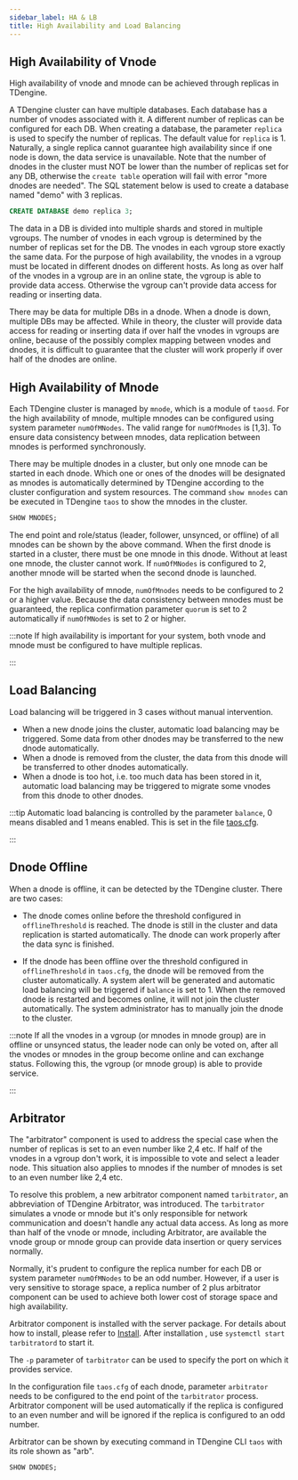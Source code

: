 ```yaml
---
sidebar_label: HA & LB
title: High Availability and Load Balancing
---
```


## High Availability of Vnode

High availability of vnode and mnode can be achieved through replicas in TDengine.

A TDengine cluster can have multiple databases. Each database has a number of vnodes associated with it. A different number of replicas can be configured for each DB. When creating a database, the parameter `replica` is used to specify the number of replicas. The default value for `replica` is 1. Naturally, a single replica cannot guarantee high availability since if one node is down, the data service is unavailable. Note that the number of dnodes in the cluster must NOT be lower than the number of replicas set for any DB, otherwise the `create table` operation will fail with error "more dnodes are needed". The SQL statement below is used to create a database named "demo" with 3 replicas.

```sql
CREATE DATABASE demo replica 3;
```

The data in a DB is divided into multiple shards and stored in multiple vgroups. The number of vnodes in each vgroup is determined by the number of replicas set for the DB. The vnodes in each vgroup store exactly the same data. For the purpose of high availability, the vnodes in a vgroup must be located in different dnodes on different hosts. As long as over half of the vnodes in a vgroup are in an online state, the vgroup is able to provide data access. Otherwise the vgroup can't provide data access for reading or inserting data.

There may be data for multiple DBs in a dnode. When a dnode is down, multiple DBs may be affected. While in theory, the cluster will provide data access for reading or inserting data if over half the vnodes in vgroups are online, because of the possibly complex mapping between vnodes and dnodes, it is difficult to guarantee that the cluster will work properly if over half of the dnodes are online.

## High Availability of Mnode

Each TDengine cluster is managed by `mnode`, which is a module of `taosd`. For the high availability of mnode, multiple mnodes can be configured using system parameter `numOfMNodes`. The valid range for `numOfMnodes` is [1,3]. To ensure data consistency between mnodes, data replication between mnodes is performed synchronously.

There may be multiple dnodes in a cluster, but only one mnode can be started in each dnode. Which one or ones of the dnodes will be designated as mnodes is automatically determined by TDengine according to the cluster configuration and system resources. The command `show mnodes` can be executed in TDengine `taos` to show the mnodes in the cluster.

```sql
SHOW MNODES;
```

The end point and role/status (leader, follower, unsynced, or offline) of all mnodes can be shown by the above command. When the first dnode is started in a cluster, there must be one mnode in this dnode. Without at least one mnode, the cluster cannot work. If `numOfMNodes` is configured to 2, another mnode will be started when the second dnode is launched.

For the high availability of mnode, `numOfMnodes` needs to be configured to 2 or a higher value. Because the data consistency between mnodes must be guaranteed, the replica confirmation parameter `quorum` is set to 2 automatically if `numOfMNodes` is set to 2 or higher.

:::note
If high availability is important for your system, both vnode and mnode must be configured to have multiple replicas.

:::

## Load Balancing

Load balancing will be triggered in 3 cases without manual intervention.

- When a new dnode joins the cluster, automatic load balancing may be triggered. Some data from other dnodes may be transferred to the new dnode automatically.
- When a dnode is removed from the cluster, the data from this dnode will be transferred to other dnodes automatically.
- When a dnode is too hot, i.e. too much data has been stored in it, automatic load balancing may be triggered to migrate some vnodes from this dnode to other dnodes.

:::tip
Automatic load balancing is controlled by the parameter `balance`, 0 means disabled and 1 means enabled. This is set in the file [taos.cfg](https://docs.tdengine.com/reference/config/#balance).

:::

## Dnode Offline

When a dnode is offline, it can be detected by the TDengine cluster. There are two cases:

- The dnode comes online before the threshold configured in `offlineThreshold` is reached. The dnode is still in the cluster and data replication is started automatically. The dnode can work properly after the data sync is finished.

- If the dnode has been offline over the threshold configured in `offlineThreshold` in `taos.cfg`, the dnode will be removed from the cluster automatically. A system alert will be generated and automatic load balancing will be triggered if `balance` is set to 1. When the removed dnode is restarted and becomes online, it will not join the cluster automatically. The system administrator has to manually join the dnode to the cluster.

:::note
If all the vnodes in a vgroup (or mnodes in mnode group) are in offline or unsynced status, the leader node can only be voted on, after all the vnodes or mnodes in the group become online and can exchange status. Following this, the vgroup (or mnode group) is able to provide service.

:::

## Arbitrator

The "arbitrator" component is used to address the special case when the number of replicas is set to an even number like 2,4 etc. If half of the vnodes in a vgroup don't work, it is impossible to vote and select a leader node. This situation also applies to mnodes if the number of mnodes is set to an even number like 2,4 etc.

To resolve this problem, a new arbitrator component named `tarbitrator`, an abbreviation of TDengine Arbitrator, was introduced. The `tarbitrator` simulates a vnode or mnode but it's only responsible for network communication and doesn't handle any actual data access. As long as more than half of the vnode or mnode, including Arbitrator, are available the vnode group or mnode group can provide data insertion or query services normally.

Normally, it's prudent to configure the replica number for each DB or system parameter `numOfMNodes` to be an odd number. However, if a user is very sensitive to storage space, a replica number of 2 plus arbitrator component can be used to achieve both lower cost of storage space and high availability.

Arbitrator component is installed with the server package. For details about how to install, please refer to [Install](/operation/pkg-install). After
installation , use `systemctl start tarbitratord` to start it. 

 The `-p` parameter of `tarbitrator` can be used to specify the port on which it provides service.

In the configuration file `taos.cfg` of each dnode, parameter `arbitrator` needs to be configured to the end point of the `tarbitrator` process. Arbitrator component will be used automatically if the replica is configured to an even number and will be ignored if the replica is configured to an odd number.

Arbitrator can be shown by executing command in TDengine CLI `taos` with its role shown as "arb".

```sql
SHOW DNODES;
```
